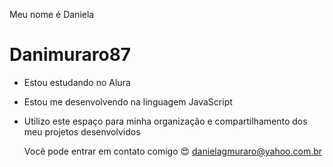 Meu nome é Daniela
# Danimuraro87
* Estou estudando no Alura
* Estou me desenvolvendo na linguagem JavaScript
* Utilizo este espaço para minha organização e compartilhamento dos meu projetos desenvolvidos

  Você pode entrar em contato comigo 😍
  danielagmuraro@yahoo.com.br

